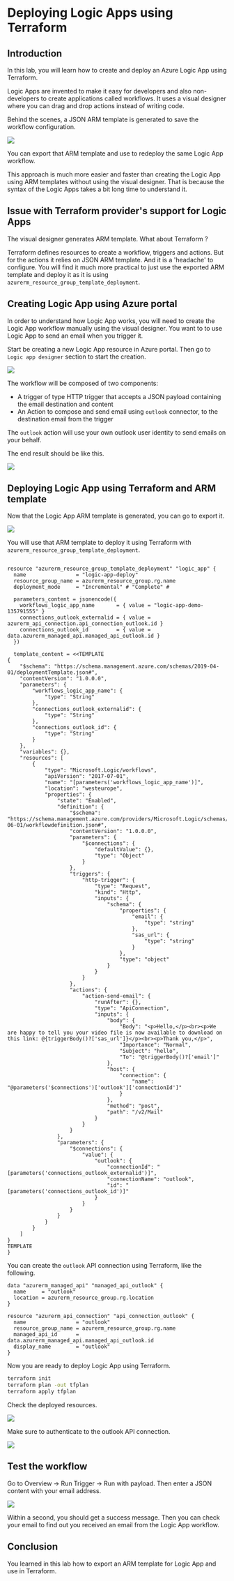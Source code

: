 # Deploying Logic Apps using Terraform

## Introduction

In this lab, you will learn how to create and deploy an Azure Logic App using Terraform.

Logic Apps are invented to make it easy for developers and also non-developers to create applications called workflows.
It uses a visual designer where you can drag and drop actions instead of writing code.

Behind the scenes, a JSON ARM template is generated to save the workflow configuration.

![](images/action-send-email.png)

You can export that ARM template and use to redeploy the same Logic App workflow.

This approach is much more easier and faster than creating the Logic App using ARM templates without using the visual designer.
That is because the syntax of the Logic Apps takes a bit long time to understand it.

## Issue with Terraform provider's support for Logic Apps

The visual designer generates ARM template. What about Terraform ?

Terraform defines resources to create a workflow, triggers and actions.
But for the actions it relies on JSON ARM template. And it is a 'headache' to configure.
You will find it much more practical to just use the exported ARM template and deploy it as it is using `azurerm_resource_group_template_deployment`.

## Creating Logic App using Azure portal

In order to understand how Logic App works, you will need to create the Logic App workflow manually using the visual designer.
You want to to use Logic App to send an email when you trigger it.

Start be creating a new Logic App resource in Azure portal. Then go to `Logic app designer` section to start the creation.

![](images/choose-action.png)

The workflow will be composed of two components:
- A trigger of type HTTP trigger that accepts a JSON payload containing the email destination and content
- An Action to compose and send email using `outlook` connector, to the destination email from the trigger

The `outlook` action will use your own outlook user identity to send emails on your behalf.

The end result should be like this.

![](images/view-code.png)

## Deploying Logic App using Terraform and ARM template

Now that the Logic App ARM template is generated, you can go to export it.

![](images/view-code-workflow.png)

You will use that ARM template to deploy it using Terraform with `azurerm_resource_group_template_deployment`.

```hcl

resource "azurerm_resource_group_template_deployment" "logic_app" {
  name                = "logic-app-deploy"
  resource_group_name = azurerm_resource_group.rg.name
  deployment_mode     = "Incremental" # "Complete" # 

  parameters_content = jsonencode({
    workflows_logic_app_name       = { value = "logic-app-demo-135791555" }
    connections_outlook_externalid = { value = azurerm_api_connection.api_connection_outlook.id }
    connections_outlook_id         = { value = data.azurerm_managed_api.managed_api_outlook.id }
  })

  template_content = <<TEMPLATE
{
    "$schema": "https://schema.management.azure.com/schemas/2019-04-01/deploymentTemplate.json#",
    "contentVersion": "1.0.0.0",
    "parameters": {
        "workflows_logic_app_name": {
            "type": "String"
        },
        "connections_outlook_externalid": {
            "type": "String"
        },
        "connections_outlook_id": {
            "type": "String"
        }
    },
    "variables": {},
    "resources": [
        {
            "type": "Microsoft.Logic/workflows",
            "apiVersion": "2017-07-01",
            "name": "[parameters('workflows_logic_app_name')]",
            "location": "westeurope",
            "properties": {
                "state": "Enabled",
                "definition": {
                    "$schema": "https://schema.management.azure.com/providers/Microsoft.Logic/schemas/2016-06-01/workflowdefinition.json#",
                    "contentVersion": "1.0.0.0",
                    "parameters": {
                        "$connections": {
                            "defaultValue": {},
                            "type": "Object"
                        }
                    },
                    "triggers": {
                        "http-trigger": {
                            "type": "Request",
                            "kind": "Http",
                            "inputs": {
                                "schema": {
                                    "properties": {
                                        "email": {
                                            "type": "string"
                                        },
                                        "sas_url": {
                                            "type": "string"
                                        }
                                    },
                                    "type": "object"
                                }
                            }
                        }
                    },
                    "actions": {
                        "action-send-email": {
                            "runAfter": {},
                            "type": "ApiConnection",
                            "inputs": {
                                "body": {
                                    "Body": "<p>Hello,</p><br><p>We are happy to tell you your video file is now available to download on this link: @{triggerBody()?['sas_url']}</p><br><p>Thank you,</p>",
                                    "Importance": "Normal",
                                    "Subject": "hello",
                                    "To": "@triggerBody()?['email']"
                                },
                                "host": {
                                    "connection": {
                                        "name": "@parameters('$connections')['outlook']['connectionId']"
                                    }
                                },
                                "method": "post",
                                "path": "/v2/Mail"
                            }
                        }
                    }
                },
                "parameters": {
                    "$connections": {
                        "value": {
                            "outlook": {
                                "connectionId": "[parameters('connections_outlook_externalid')]",
                                "connectionName": "outlook",
                                "id": "[parameters('connections_outlook_id')]"
                            }
                        }
                    }
                }
            }
        }
    ]
}
TEMPLATE
}
```

You can create the `outlook` API connection using Terraform, like the following.

```hcl
data "azurerm_managed_api" "managed_api_outlook" {
  name     = "outlook"
  location = azurerm_resource_group.rg.location
}

resource "azurerm_api_connection" "api_connection_outlook" {
  name                = "outlook"
  resource_group_name = azurerm_resource_group.rg.name
  managed_api_id      = data.azurerm_managed_api.managed_api_outlook.id
  display_name        = "outlook"
}
```

Now you are ready to deploy Logic App using Terraform.

```bash
terraform init
terraform plan -out tfplan
terraform apply tfplan
```

Check the deployed resources.

![](images/resources.png)

Make sure to authenticate to the outlook API connection.

![](images/authorize-outlook.png)

## Test the workflow

Go to Overview -> Run Trigger -> Run with payload.
Then enter a JSON content with your email address.

![](images/test-workflow.png)

Within a second, you should get a success message. Then you can check your email to find out you received an email from the Logic App workflow.

## Conclusion

You learned in this lab how to export an ARM template for Logic App and use in Terraform.